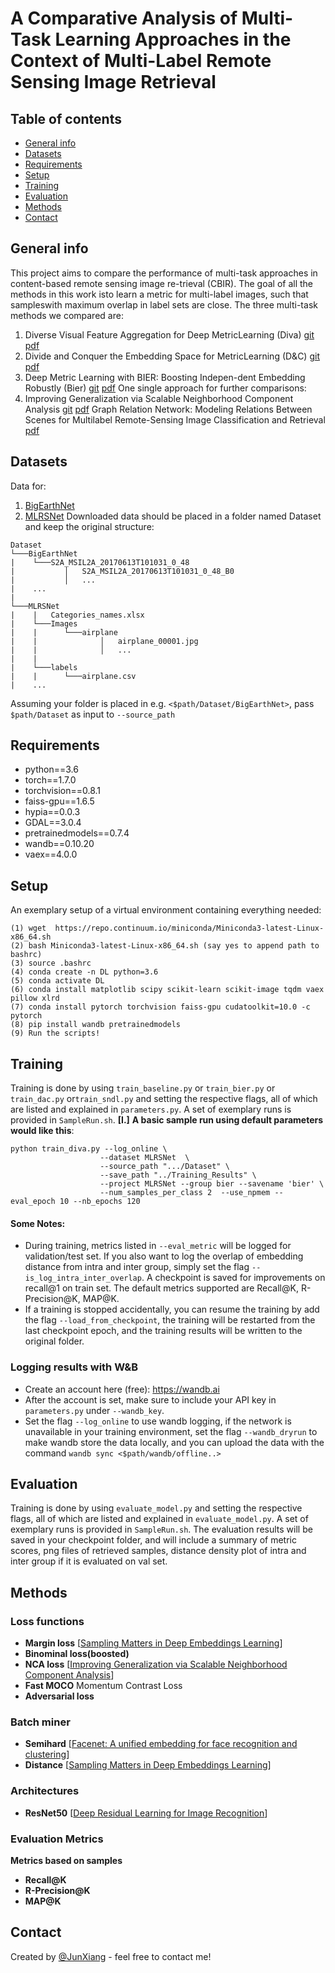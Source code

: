 # A Comparative Analysis of Multi-Task Learning Approaches in the Context of Multi-Label Remote Sensing Image Retrieval
> 

## Table of contents
* [General info](#general-info)
* [Datasets](#datasets)
* [Requirements](#requirements)
* [Setup](#setup)
* [Training](#training)
* [Evaluation](#evaluation)
* [Methods](#methods)
* [Contact](#contact)

## General info
This project aims to compare the performance of multi-task approaches in content-based remote sensing image re-trieval (CBIR). The goal of all the methods in this work isto learn a metric for multi-label images, such that sampleswith maximum overlap in label sets are close. The three multi-task methods we compared are:
1.  Diverse Visual Feature Aggregation for Deep MetricLearning (Diva) [git](https://github.com/Confusezius/ECCV2020_DiVA_MultiFeature_DML)  [pdf](https://arxiv.org/abs/2004.13458)
2.  Divide and Conquer the Embedding Space for MetricLearning (D&C) [git](https://github.com/CompVis/metric-learning-divide-and-conquer)  [pdf](http://openaccess.thecvf.com/content_CVPR_2019/papers/Sanakoyeu_Divide_and_Conquer_the_Embedding_Space_for_Metric_Learning_CVPR_2019_paper.pdf)
3.  Deep Metric Learning with BIER: Boosting Indepen-dent Embedding Robustly (Bier) [git](https://github.com/mop/bier)  [pdf](https://arxiv.org/abs/1801.04815)
One single approach for further comparisons:
1.  Improving Generalization via Scalable Neighborhood Component Analysis [git](https://github.com/microsoft/snca.pytorch)  [pdf](https://openaccess.thecvf.com/content_ECCV_2018/papers/Zhirong_Wu_Improving_Embedding_Generalization_ECCV_2018_paper.pdf) 
Graph Relation Network: Modeling Relations Between Scenes for Multilabel Remote-Sensing Image Classification and Retrieval [pdf](https://elib.dlr.de/137923/1/09173783.pdf)

## Datasets
Data for:
1. [BigEarthNet](http://bigearth.net) 
2. [MLRSNet](https://github.com/cugbrs/MLRSNet)
Downloaded data should be placed in a folder named Dataset and keep the original structure:
```
Dataset
└───BigEarthNet
|    └───S2A_MSIL2A_20170613T101031_0_48
|           │   S2A_MSIL2A_20170613T101031_0_48_B0
|           │   ...
|    ...
|
└───MLRSNet
|    |   Categories_names.xlsx
|    └───Images
|    |      └───airplane
|    |              │   airplane_00001.jpg
|    |              │   ...
|    |
|    └───labels
|    |      └───airplane.csv
|    ...
```
Assuming your folder is placed in e.g. `<$path/Dataset/BigEarthNet>`, pass `$path/Dataset` as input to `--source_path`
## Requirements 
* python==3.6
* torch==1.7.0
* torchvision==0.8.1
* faiss-gpu==1.6.5
* hypia==0.0.3
* GDAL==3.0.4
* pretrainedmodels==0.7.4
* wandb==0.10.20
* vaex==4.0.0
## Setup
An exemplary setup of a virtual environment containing everything needed:
```
(1) wget  https://repo.continuum.io/miniconda/Miniconda3-latest-Linux-x86_64.sh
(2) bash Miniconda3-latest-Linux-x86_64.sh (say yes to append path to bashrc)
(3) source .bashrc
(4) conda create -n DL python=3.6
(5) conda activate DL
(6) conda install matplotlib scipy scikit-learn scikit-image tqdm vaex pillow xlrd
(7) conda install pytorch torchvision faiss-gpu cudatoolkit=10.0 -c pytorch
(8) pip install wandb pretrainedmodels
(9) Run the scripts!
```
## Training
Training is done by using `train_baseline.py` or `train_bier.py` or `train_dac.py` or`train_sndl.py` and setting the respective flags, all of which are listed and explained in `parameters.py`. A set of exemplary runs is provided in `SampleRun.sh`.
**[I.]** **A basic sample run using default parameters would like this**:

```
python train_diva.py --log_online \
                    --dataset MLRSNet  \
                    --source_path ".../Dataset" \
                    --save_path "../Training_Results" \
                    --project MLRSNet --group bier --savename 'bier' \
                    --num_samples_per_class 2  --use_npmem --eval_epoch 10 --nb_epochs 120  
```
#### Some Notes:
* During training, metrics listed in `--eval_metric` will be logged for validation/test set. If you also want to log the overlap of embedding distance from intra and inter group, simply set the flag `--is_log_intra_inter_overlap`. A checkpoint is saved for improvements on recall@1 on train set. The default metrics supported are Recall@K, R-Precision@K, MAP@K.
* If a training is stopped accidentally, you can resume the training by add the flag `--load_from_checkpoint`, the training will be restarted from the last checkpoint epoch, and the training results will be written to the original folder.
### Logging results with W&B
* Create an account here (free): https://wandb.ai
* After the account is set, make sure to include your API key in `parameters.py` under `--wandb_key`.
* Set the flag `--log_online` to use wandb logging, if the network is unavailable in your training environment, set the flag `--wandb_dryrun` to make wandb store the data locally, and you can upload the data with the command `wandb sync <$path/wandb/offline..>`
## Evaluation
Training is done by using `evaluate_model.py` and setting the respective flags, all of which are listed and explained in `evaluate_model.py`. A set of exemplary runs is provided in `SampleRun.sh`. The evaluation results will be saved in your checkpoint folder, and will include a summary of metric scores, png files of retrieved samples, distance density plot of intra and inter group if it is evaluated on val set.

## Methods
### Loss functions
* **Margin loss** [[Sampling Matters in Deep Embeddings Learning](https://arxiv.org/abs/1706.07567)]
* **Binominal loss(boosted)**
* **NCA loss** [[Improving Generalization via Scalable Neighborhood Component Analysis](https://www.umbc.edu/rssipl/people/aplaza/Papers/Journals/2020.TGRS.GRN.pdf)]
* **Fast MOCO** Momentum Contrast Loss
* **Adversarial loss**
### Batch miner
* **Semihard** [[Facenet: A unified embedding for face recognition and clustering](https://arxiv.org/abs/1503.03832)]
* **Distance** [[Sampling Matters in Deep Embeddings Learning](https://arxiv.org/abs/1706.07567)]
### Architectures
* **ResNet50** [[Deep Residual Learning for Image Recognition](https://arxiv.org/abs/1512.03385)]
### Evaluation Metrics
**Metrics based on samples**
* **Recall@K**
* **R-Precision@K**
* **MAP@K**
## Contact
Created by [@JunXiang](xj.junxiang@gmail.com) - feel free to contact me!